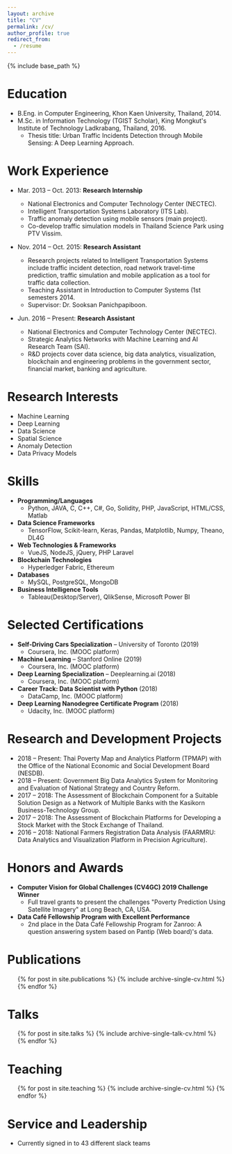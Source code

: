 ```yaml
---
layout: archive
title: "CV"
permalink: /cv/
author_profile: true
redirect_from:
  - /resume
---
```


{% include base_path %}

Education
======
* B.Eng. in Computer Engineering, Khon Kaen University, Thailand, 2014.
* M.Sc. in Information Technology (TGIST Scholar), King Mongkut's Institute of Technology Ladkrabang, Thailand, 2016.
  * Thesis title: Urban Traffic Incidents Detection through Mobile Sensing: A Deep Learning Approach.

Work Experience
======
* Mar. 2013 – Oct. 2013: **Research Internship**
  * National Electronics and Computer Technology Center (NECTEC).
  * Intelligent Transportation Systems Laboratory (ITS Lab).
  * Traffic anomaly detection using mobile sensors (main project).
  * Co-develop traffic simulation models in Thailand Science Park using PTV Vissim.

* Nov. 2014 – Oct. 2015: **Research Assistant**
  * Research projects related to Intelligent Transportation Systems include traffic incident detection, road network travel-time prediction, traffic simulation and mobile application as a tool for traffic data collection.
  * Teaching Assistant in Introduction to Computer Systems (1st semesters 2014.
  * Supervisor: Dr. Sooksan Panichpapiboon.
 
* Jun. 2016 – Present: **Research Assistant**
  * National Electronics and Computer Technology Center (NECTEC).
  * Strategic Analytics Networks with Machine Learning and AI Research Team (SAI).
  * R&D projects cover data science, big data analytics, visualization, blockchain and engineering problems in the government sector, financial market, banking and agriculture.

Research Interests
======
*  Machine Learning
*  Deep Learning
*  Data Science
*  Spatial Science
*  Anomaly Detection
*  Data Privacy Models

Skills
======
* **Programming/Languages**
  * Python, JAVA, C, C++, C#, Go, Solidity, PHP, JavaScript, HTML/CSS, Matlab
* **Data Science Frameworks**
  * TensorFlow, Scikit-learn, Keras, Pandas, Matplotlib, Numpy, Theano, DL4G
* **Web Technologies & Frameworks**
  * VueJS, NodeJS, jQuery, PHP Laravel
* **Blockchain Technologies**
  * Hyperledger Fabric, Ethereum
* **Databases**
  * MySQL, PostgreSQL, MongoDB
* **Business Intelligence Tools**
  * Tableau(Desktop/Server), QlikSense, Microsoft Power BI

Selected Certifications
======
* **Self-Driving Cars Specialization** – University of Toronto (2019)
  * Coursera, Inc. (MOOC platform)
* **Machine Learning** – Stanford Online (2019)
  * Coursera, Inc. (MOOC platform)
* **Deep Learning Specialization** – Deeplearning.ai (2018)
  * Coursera, Inc. (MOOC platform)
* **Career Track: Data Scientist with Python** (2018)
  * DataCamp, Inc. (MOOC platform)
* **Deep Learning Nanodegree Certificate Program** (2018)
  * Udacity, Inc. (MOOC platform)

Research and Development Projects
======
* 2018 – Present: Thai Poverty Map and Analytics Platform (TPMAP) with the Office of the National Economic and Social Development Board (NESDB).
* 2018 – Present: Government Big Data Analytics System for Monitoring and Evaluation of National Strategy and Country Reform.
* 2017 – 2018: The Assessment of Blockchain Component for a Suitable Solution Design as a Network of Multiple Banks with the Kasikorn Business-Technology Group.
* 2017 – 2018: The Assessment of Blockchain Platforms for Developing a Stock Market with the Stock Exchange of Thailand.
* 2016 – 2018: National Farmers Registration Data Analysis (FAARMRU: Data Analytics and Visualization Platform in Precision Agriculture).

Honors and Awards
======
* **Computer Vision for Global Challenges (CV4GC) 2019 Challenge Winner**
  * Full travel grants to present the challenges "Poverty Prediction Using Satellite Imagery" at Long Beach, CA, USA.
* **Data Café Fellowship Program with Excellent Performance**
  * 2nd place in the Data Café Fellowship Program for Zanroo: A question answering system based on Pantip (Web board)'s data.

Publications
======
  <ul>{% for post in site.publications %}
    {% include archive-single-cv.html %}
  {% endfor %}</ul>
  
Talks
======
  <ul>{% for post in site.talks %}
    {% include archive-single-talk-cv.html %}
  {% endfor %}</ul>
  
Teaching
======
  <ul>{% for post in site.teaching %}
    {% include archive-single-cv.html %}
  {% endfor %}</ul>
  
Service and Leadership
======
* Currently signed in to 43 different slack teams
